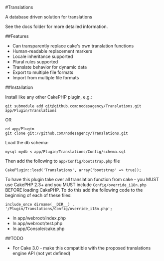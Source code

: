 #Translations

A database driven solution for translations

See the docs folder for more detailed information.

##Features

 * Can transparently replace cake's own translation functions
 * Human-readable replacement markers
 * Locale inheritance supported
 * Plural rules supported
 * Translate behavior for dynamic data
 * Export to multiple file formats
 * Import from multiple file formats

##Installation

Install like any other CakePHP plugin, e.g.:

    git submodule add git@github.com:nodesagency/Translations.git app/Plugin/Translations

OR

    cd app/Plugin
    git clone git://github.com/nodesagency/Translations.git

Load the db schema:

	mysql mydb < app/Plugin/Translations/Config/schema.sql

Then add the following to `app/Config/bootstrap.php` file

	CakePlugin::load('Translations', array('bootstrap' => true));

To have this plugin take over all translation function from cake - you MUST use CakePHP 2.3+
and you MUST include `Config/override_i18n.php` BEFORE loading CakePHP. To do this add the
following code to the beginning of each of these files:

    include_once dirname(__DIR__) . '/Plugin/Translations/Config/override_i18n.php';

 * 	In app/webroot/index.php
 * 	In app/webroot/test.php
 * 	In app/Console/cake.php

##TODO

 * For Cake 3.0 - make this compatible with the proposed translations engine API (not yet defined)
